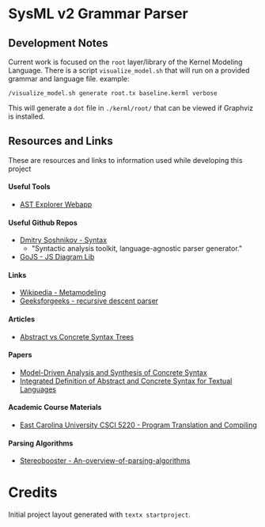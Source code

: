 # SysML v2 Grammar Parser

## Development Notes
Current work is focused on the `root` layer/library of the Kernel Modeling Language.
There is a script `visualize_model.sh` that will run on a provided grammar and language file.
example:
```shell
/visualize_model.sh generate root.tx baseline.kerml verbose
```
This will generate a `dot` file in `./kerml/root/` that can be viewed if Graphviz is installed.

## Resources and Links
These are resources and links to information used while developing this project

#### Useful Tools
- [AST Explorer Webapp](https://www.astexplorer.net/)
#### Useful Github Repos
- [Dmitry Soshnikov - Syntax](https://github.com/DmitrySoshnikov/syntax)
  - "Syntactic analysis toolkit, language-agnostic parser generator."
- [GoJS - JS Diagram Lib](https://gojs.net)
#### Links
- [Wikipedia - Metamodeling](https://en.wikipedia.org/wiki/Metamodeling )
- [Geeksforgeeks - recursive descent parser](https://www.geeksforgeeks.org/recursive-descent-parser/)
#### Articles
- [Abstract vs Concrete Syntax Trees](https://eli.thegreenplace.net/2009/02/16/abstract-vs-concrete-syntax-trees/)
#### Papers
- [Model-Driven Analysis and Synthesis of Concrete Syntax](https://citeseerx.ist.psu.edu/viewdoc/download?doi=10.1.1.97.8081&rep=rep1&type=pdf)
- [Integrated Definition of Abstract and Concrete
  Syntax for Textual Languages](https://arxiv.org/ftp/arxiv/papers/1409/1409.6624.pdf)
#### Academic Course Materials
- [East Carolina University CSCI 5220 - Program Translation and Compiling](http://www.cs.ecu.edu/karl/5220/spr16/Notes/index.html)
#### Parsing Algorithms
- [Stereobooster - An-overview-of-parsing-algorithms](https://stereobooster.com/posts/an-overview-of-parsing-algorithms/)

# Credits

Initial project layout generated with `textx startproject`.
